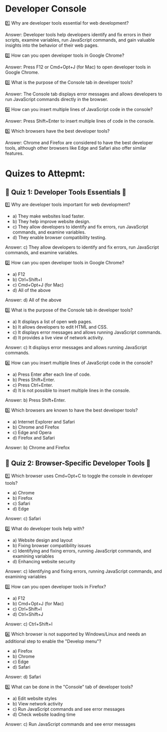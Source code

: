 # Developer Console

1️⃣ Why are developer tools essential for web development?

Answer: Developer tools help developers identify and fix errors in their scripts, examine variables, run JavaScript commands, and gain valuable insights into the behavior of their web pages.

2️⃣ How can you open developer tools in Google Chrome?

Answer: Press F12 or Cmd+Opt+J (for Mac) to open developer tools in Google Chrome.

3️⃣ What is the purpose of the Console tab in developer tools?

Answer: The Console tab displays error messages and allows developers to run JavaScript commands directly in the browser.

4️⃣ How can you insert multiple lines of JavaScript code in the console?

Answer: Press Shift+Enter to insert multiple lines of code in the console.

5️⃣ Which browsers have the best developer tools?

Answer: Chrome and Firefox are considered to have the best developer tools, although other browsers like Edge and Safari also offer similar features.

# Quizes to Attepmt: 
## 🎯 Quiz 1: Developer Tools Essentials 🎯

1️⃣ Why are developer tools important for web development?
- a) They make websites load faster.
- b) They help improve website design.
- c) They allow developers to identify and fix errors, run JavaScript commands, and examine variables.
- d) They enable browser compatibility testing.

Answer: c) They allow developers to identify and fix errors, run JavaScript commands, and examine variables.

2️⃣ How can you open developer tools in Google Chrome?
- a) F12
- b) Ctrl+Shift+I
- c) Cmd+Opt+J (for Mac)
- d) All of the above

Answer: d) All of the above

3️⃣ What is the purpose of the Console tab in developer tools?
- a) It displays a list of open web pages.
- b) It allows developers to edit HTML and CSS.
- c) It displays error messages and allows running JavaScript commands.
- d) It provides a live view of network activity.

Answer: c) It displays error messages and allows running JavaScript commands.

4️⃣ How can you insert multiple lines of JavaScript code in the console?
- a) Press Enter after each line of code.
- b) Press Shift+Enter.
- c) Press Ctrl+Enter.
- d) It is not possible to insert multiple lines in the console.

Answer: b) Press Shift+Enter.

5️⃣ Which browsers are known to have the best developer tools?
- a) Internet Explorer and Safari
- b) Chrome and Firefox
- c) Edge and Opera
- d) Firefox and Safari

Answer: b) Chrome and Firefox

## 🎯 Quiz 2: Browser-Specific Developer Tools 🎯

1️⃣ Which browser uses Cmd+Opt+C to toggle the console in developer tools?
- a) Chrome
- b) Firefox
- c) Safari
- d) Edge

Answer: c) Safari

2️⃣ What do developer tools help with?
- a) Website design and layout
- b) Fixing browser compatibility issues
- c) Identifying and fixing errors, running JavaScript commands, and examining variables
- d) Enhancing website security

Answer: c) Identifying and fixing errors, running JavaScript commands, and examining variables

3️⃣ How can you open developer tools in Firefox?
- a) F12
- b) Cmd+Opt+J (for Mac)
- c) Ctrl+Shift+I
- d) Ctrl+Shift+J

Answer: c) Ctrl+Shift+I

4️⃣ Which browser is not supported by Windows/Linux and needs an additional step to enable the "Develop menu"?
- a) Firefox
- b) Chrome
- c) Edge
- d) Safari

Answer: d) Safari

5️⃣ What can be done in the "Console" tab of developer tools?
- a) Edit website styles
- b) View network activity
- c) Run JavaScript commands and see error messages
- d) Check website loading time

Answer: c) Run JavaScript commands and see error messages


